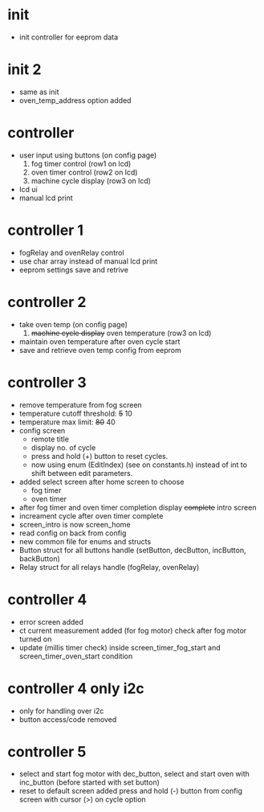 # init
- init controller for eeprom data
# init 2
- same as init 
- oven_temp_address option added

# controller
- user input using buttons (on config page)
    1. fog timer control (row1 on lcd)
    2. oven timer control (row2 on lcd)
    3. machine cycle display (row3 on lcd)
- lcd ui
- manual lcd print

# controller 1
- fogRelay and ovenRelay control
- use char array instead of manual lcd print
- eeprom settings save and retrive

# controller 2
- take oven temp (on config page) 
    1. ~~machine cycle display~~ oven temperature (row3 on lcd) 
- maintain oven temperature after oven cycle start
- save and retrieve oven temp config from eeprom

# controller 3
- remove temperature from fog screen
- temperature cutoff threshold: ~~5~~ 10
- temperature max limit: ~~80~~ 40
- config screen
    - remote title
    - display no. of cycle
    - press and hold (+) button to reset cycles.
    - now using enum (EditIndex) (see on constants.h) instead of int to shift between edit parameters.
- added select screen after home screen to choose
    - fog timer
    - oven timer
- after fog timer and oven timer completion display ~~complete~~ intro screen
- increament cycle after oven timer complete
- screen_intro is now screen_home
- read config on back from config
- new common file for enums and structs
- Button struct for all buttons handle (setButton, decButton, incButton, backButton)
- Relay struct for all relays handle (fogRelay, ovenRelay)

# controller 4
- error screen added
- ct current measurement added (for fog motor) check after fog motor turned on
- update (millis timer check) inside screen_timer_fog_start and screen_timer_oven_start condition

# controller 4 only i2c
- only for handling over i2c
- button access/code removed

# controller 5
- select and start fog motor with dec_button, select and start oven with inc_button (before started with set button)
- reset to default screen added press and hold (-) button from config screen with cursor (>) on cycle option 